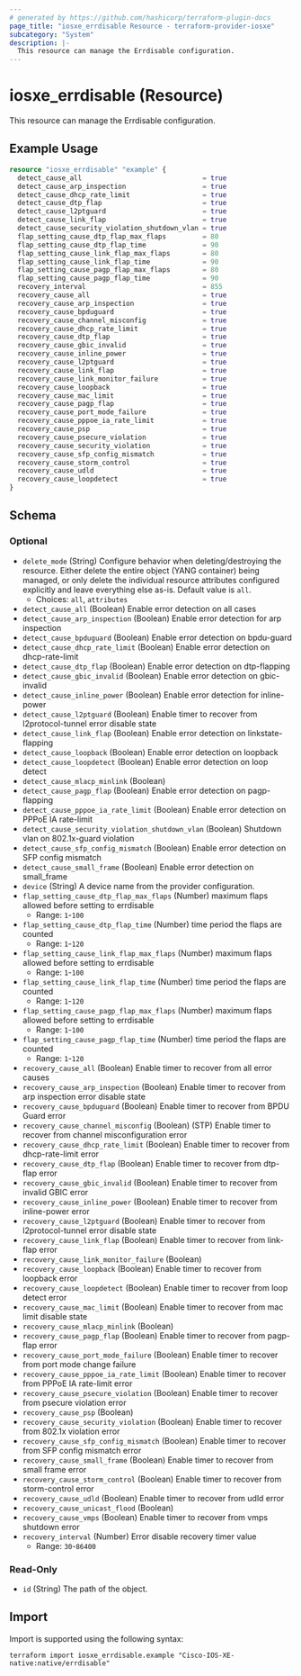 ```yaml
---
# generated by https://github.com/hashicorp/terraform-plugin-docs
page_title: "iosxe_errdisable Resource - terraform-provider-iosxe"
subcategory: "System"
description: |-
  This resource can manage the Errdisable configuration.
---
```


# iosxe_errdisable (Resource)

This resource can manage the Errdisable configuration.

## Example Usage

```terraform
resource "iosxe_errdisable" "example" {
  detect_cause_all                              = true
  detect_cause_arp_inspection                   = true
  detect_cause_dhcp_rate_limit                  = true
  detect_cause_dtp_flap                         = true
  detect_cause_l2ptguard                        = true
  detect_cause_link_flap                        = true
  detect_cause_security_violation_shutdown_vlan = true
  flap_setting_cause_dtp_flap_max_flaps         = 80
  flap_setting_cause_dtp_flap_time              = 90
  flap_setting_cause_link_flap_max_flaps        = 80
  flap_setting_cause_link_flap_time             = 90
  flap_setting_cause_pagp_flap_max_flaps        = 80
  flap_setting_cause_pagp_flap_time             = 90
  recovery_interval                             = 855
  recovery_cause_all                            = true
  recovery_cause_arp_inspection                 = true
  recovery_cause_bpduguard                      = true
  recovery_cause_channel_misconfig              = true
  recovery_cause_dhcp_rate_limit                = true
  recovery_cause_dtp_flap                       = true
  recovery_cause_gbic_invalid                   = true
  recovery_cause_inline_power                   = true
  recovery_cause_l2ptguard                      = true
  recovery_cause_link_flap                      = true
  recovery_cause_link_monitor_failure           = true
  recovery_cause_loopback                       = true
  recovery_cause_mac_limit                      = true
  recovery_cause_pagp_flap                      = true
  recovery_cause_port_mode_failure              = true
  recovery_cause_pppoe_ia_rate_limit            = true
  recovery_cause_psp                            = true
  recovery_cause_psecure_violation              = true
  recovery_cause_security_violation             = true
  recovery_cause_sfp_config_mismatch            = true
  recovery_cause_storm_control                  = true
  recovery_cause_udld                           = true
  recovery_cause_loopdetect                     = true
}
```

<!-- schema generated by tfplugindocs -->
## Schema

### Optional

- `delete_mode` (String) Configure behavior when deleting/destroying the resource. Either delete the entire object (YANG container) being managed, or only delete the individual resource attributes configured explicitly and leave everything else as-is. Default value is `all`.
  - Choices: `all`, `attributes`
- `detect_cause_all` (Boolean) Enable error detection on all cases
- `detect_cause_arp_inspection` (Boolean) Enable error detection for arp inspection
- `detect_cause_bpduguard` (Boolean) Enable error detection on bpdu-guard
- `detect_cause_dhcp_rate_limit` (Boolean) Enable error detection on dhcp-rate-limit
- `detect_cause_dtp_flap` (Boolean) Enable error detection on dtp-flapping
- `detect_cause_gbic_invalid` (Boolean) Enable error detection on gbic-invalid
- `detect_cause_inline_power` (Boolean) Enable error detection for inline-power
- `detect_cause_l2ptguard` (Boolean) Enable timer to recover from l2protocol-tunnel error disable state
- `detect_cause_link_flap` (Boolean) Enable error detection on linkstate-flapping
- `detect_cause_loopback` (Boolean) Enable error detection on loopback
- `detect_cause_loopdetect` (Boolean) Enable error detection on loop detect
- `detect_cause_mlacp_minlink` (Boolean)
- `detect_cause_pagp_flap` (Boolean) Enable error detection on pagp-flapping
- `detect_cause_pppoe_ia_rate_limit` (Boolean) Enable error detection on PPPoE IA rate-limit
- `detect_cause_security_violation_shutdown_vlan` (Boolean) Shutdown vlan on 802.1x-guard violation
- `detect_cause_sfp_config_mismatch` (Boolean) Enable error detection on SFP config mismatch
- `detect_cause_small_frame` (Boolean) Enable error detection on small_frame
- `device` (String) A device name from the provider configuration.
- `flap_setting_cause_dtp_flap_max_flaps` (Number) maximum flaps allowed before setting to errdisable
  - Range: `1`-`100`
- `flap_setting_cause_dtp_flap_time` (Number) time period the flaps are counted
  - Range: `1`-`120`
- `flap_setting_cause_link_flap_max_flaps` (Number) maximum flaps allowed before setting to errdisable
  - Range: `1`-`100`
- `flap_setting_cause_link_flap_time` (Number) time period the flaps are counted
  - Range: `1`-`120`
- `flap_setting_cause_pagp_flap_max_flaps` (Number) maximum flaps allowed before setting to errdisable
  - Range: `1`-`100`
- `flap_setting_cause_pagp_flap_time` (Number) time period the flaps are counted
  - Range: `1`-`120`
- `recovery_cause_all` (Boolean) Enable timer to recover from all error causes
- `recovery_cause_arp_inspection` (Boolean) Enable timer to recover from arp inspection error disable state
- `recovery_cause_bpduguard` (Boolean) Enable timer to recover from BPDU Guard error
- `recovery_cause_channel_misconfig` (Boolean) (STP)  Enable timer to recover from channel misconfiguration error
- `recovery_cause_dhcp_rate_limit` (Boolean) Enable timer to recover from dhcp-rate-limit error
- `recovery_cause_dtp_flap` (Boolean) Enable timer to recover from dtp-flap error
- `recovery_cause_gbic_invalid` (Boolean) Enable timer to recover from invalid GBIC error
- `recovery_cause_inline_power` (Boolean) Enable timer to recover from inline-power error
- `recovery_cause_l2ptguard` (Boolean) Enable timer to recover from l2protocol-tunnel error disable state
- `recovery_cause_link_flap` (Boolean) Enable timer to recover from link-flap error
- `recovery_cause_link_monitor_failure` (Boolean)
- `recovery_cause_loopback` (Boolean) Enable timer to recover from loopback error
- `recovery_cause_loopdetect` (Boolean) Enable timer to recover from loop detect error
- `recovery_cause_mac_limit` (Boolean) Enable timer to recover from mac limit disable state
- `recovery_cause_mlacp_minlink` (Boolean)
- `recovery_cause_pagp_flap` (Boolean) Enable timer to recover from pagp-flap error
- `recovery_cause_port_mode_failure` (Boolean) Enable timer to recover from port mode change failure
- `recovery_cause_pppoe_ia_rate_limit` (Boolean) Enable timer to recover from PPPoE IA rate-limit error
- `recovery_cause_psecure_violation` (Boolean) Enable timer to recover from psecure violation error
- `recovery_cause_psp` (Boolean)
- `recovery_cause_security_violation` (Boolean) Enable timer to recover from 802.1x violation error
- `recovery_cause_sfp_config_mismatch` (Boolean) Enable timer to recover from SFP config mismatch error
- `recovery_cause_small_frame` (Boolean) Enable timer to recover from small frame error
- `recovery_cause_storm_control` (Boolean) Enable timer to recover from storm-control error
- `recovery_cause_udld` (Boolean) Enable timer to recover from udld error
- `recovery_cause_unicast_flood` (Boolean)
- `recovery_cause_vmps` (Boolean) Enable timer to recover from vmps shutdown error
- `recovery_interval` (Number) Error disable recovery timer value
  - Range: `30`-`86400`

### Read-Only

- `id` (String) The path of the object.

## Import

Import is supported using the following syntax:

```shell
terraform import iosxe_errdisable.example "Cisco-IOS-XE-native:native/errdisable"
```
